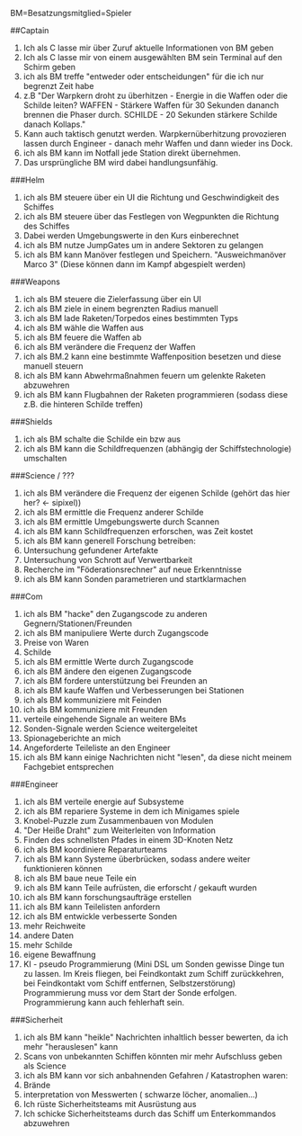 BM=Besatzungsmitglied=Spieler
  
##Captain
1. Ich als C lasse mir über Zuruf aktuelle Informationen von BM geben
2. Ich als C lasse mir von einem ausgewählten BM sein Terminal auf den Schirm geben
3. ich als BM treffe "entweder oder entscheidungen" für die ich nur begrenzt Zeit habe
  1. z.B "Der Warpkern droht zu überhitzen - Energie in die Waffen oder die Schilde leiten? WAFFEN - Stärkere Waffen für 30 Sekunden dananch brennen die Phaser durch. SCHILDE - 20 Sekunden stärkere Schilde danach Kollaps."
  2. Kann auch taktisch genutzt werden. Warpkernüberhitzung provozieren lassen durch Engineer - danach mehr Waffen und dann wieder ins Dock. 
4.  ich als BM kann im Notfall jede Station direkt übernehmen. 
  1. Das ursprüngliche BM wird dabei handlungsunfähig.


###Helm  
1. ich als BM steuere über ein UI die Richtung und Geschwindigkeit des Schiffes  
2. ich als BM steuere über das Festlegen von Wegpunkten die Richtung des Schiffes  
  1. Dabei werden Umgebungswerte in den Kurs einberechnet  
3. ich als BM nutze JumpGates um in andere Sektoren zu gelangen  
4. ich als BM kann Manöver festlegen und Speichern. "Ausweichmanöver Marco 3" (Diese können dann im Kampf abgespielt werden)
  
###Weapons
1. ich als BM steuere die Zielerfassung über ein UI
2. ich als BM ziele in einem begrenzten Radius manuell
3. ich als BM lade Raketen/Torpedos eines bestimmten Typs
4. ich als BM wähle die Waffen aus
5. ich als BM feuere die Waffen ab
6. ich als BM verändere die Frequenz der Waffen
7. ich als BM.2 kann eine bestimmte Waffenposition besetzen und diese manuell steuern
8. ich als BM kann Abwehrmaßnahmen feuern um gelenkte Raketen abzuwehren
9. ich als BM kann Flugbahnen der Raketen programmieren (sodass diese z.B. die hinteren Schilde treffen)

###Shields
1. ich als BM schalte die Schilde ein bzw aus
2. ich als BM kann die Schildfrequenzen (abhängig der Schiffstechnologie) umschalten

###Science / ???
1. ich als BM verändere die Frequenz der eigenen Schilde (gehört das hier her? <- sipixel))
2. ich als BM ermittle die Frequenz anderer Schilde
3. ich als BM ermittle Umgebungswerte durch Scannen
4. ich als BM kann Schildfrequenzen erforschen, was Zeit kostet
5. ich als BM kann generell Forschung betreiben:
  1. Untersuchung gefundener Artefakte
  2. Untersuchung von Schrott auf Verwertbarkeit
  3. Recherche im "Föderationsrechner" auf neue Erkenntnisse
6. ich als BM kann Sonden parametrieren und startklarmachen

###Com
1. ich als BM "hacke" den Zugangscode zu anderen Gegnern/Stationen/Freunden
2. ich als BM manipuliere Werte durch Zugangscode
  1. Preise von Waren
  2. Schilde
3. ich als BM ermittle Werte durch Zugangscode
4. ich als BM ändere den eigenen Zugangscode
5. ich als BM fordere unterstützung bei Freunden an
6. ich als BM kaufe Waffen und Verbesserungen bei Stationen
7. ich als BM kommuniziere mit Feinden
8. ich als BM kommuniziere mit Freunden
9. verteile eingehende Signale an weitere BMs
  1. Sonden-Signale werden Science weitergeleitet
  2. Spionageberichte an mich
  3. Angeforderte Teileliste an den Engineer
10. ich als BM kann einige Nachrichten nicht "lesen", da diese nicht meinem Fachgebiet entsprechen

###Engineer
1. ich als BM verteile energie auf Subsysteme
2. ich als BM repariere Systeme in dem ich Minigames spiele
  1. Knobel-Puzzle zum Zusammenbauen von Modulen
  2. "Der Heiße Draht" zum Weiterleiten von Information
  3. Finden des schnellsten Pfades in einem 3D-Knoten Netz
3. ich als BM koordiniere Reparaturteams
4. ich als BM kann Systeme überbrücken, sodass andere weiter funktionieren können
5. ich als BM baue neue Teile ein
6. ich als BM kann Teile aufrüsten, die erforscht / gekauft wurden
7. ich als BM kann forschungsaufträge erstellen
8. ich als BM kann Teilelisten anfordern
4. ich als BM entwickle verbesserte Sonden
  1. mehr Reichweite
  2. andere Daten
  3. mehr Schilde
  4. eigene Bewaffnung
  5. KI - pseudo Programmierung (Mini DSL um Sonden gewisse Dinge tun zu lassen. Im Kreis fliegen, bei Feindkontakt zum Schiff zurückkehren, bei Feindkontakt vom Schiff entfernen, Selbstzerstörung) Programmierung muss vor dem Start der Sonde erfolgen. Programmierung kann auch fehlerhaft sein.  

###Sicherheit
1. ich als BM kann "heikle" Nachrichten inhaltlich besser bewerten, da ich mehr "herauslesen" kann
2. Scans von unbekannten Schiffen könnten mir mehr Aufschluss geben als Science
3. ich als BM kann vor sich anbahnenden Gefahren / Katastrophen waren:
  1. Brände
  2. interpretation von Messwerten ( schwarze löcher, anomalien...)
  3. Ich rüste Sicherheitsteams mit Ausrüstung aus
  4. Ich schicke Sicherheitsteams durch das Schiff um Enterkommandos abzuwehren




